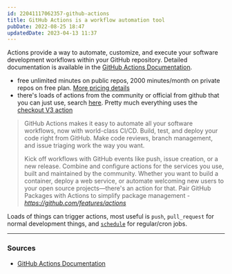 ```yaml
---
id: 22041117062357-github-actions
title: GitHub Actions is a workflow automation tool
pubDate: 2022-08-25 18:47
updatedDate: 2023-04-13 11:37
---
```


Actions provide a way to automate, customize, and execute your software development workflows within your GitHub repository. Detailed documentation is available in the [GitHub Actions Documentation](https://docs.github.com/en/actions).

- free unlimited minutes on public repos, 2000 minutes/month on private repos on free plan. [More pricing details](https://docs.github.com/en/actions/learn-github-actions/usage-limits-billing-and-administration)
- there's loads of actions from the community or official from github that you can just use, search [here](https://github.com/marketplace?type=actions). Pretty much everything uses the [checkout V3 action](https://github.com/marketplace/actions/checkout)

> GitHub Actions makes it easy to automate all your software workflows, now with world-class CI/CD. Build, test, and deploy your code right from GitHub. Make code reviews, branch management, and issue triaging work the way you want.
>
> Kick off workflows with GitHub events like push, issue creation, or a new release. Combine and configure actions for the services you use, built and maintained by the community. Whether you want to build a container, deploy a web service, or automate welcoming new users to your open source projects—there's an action for that. Pair GitHub Packages with Actions to simplify package management - <cite><https://github.com/features/actions></cite>

Loads of things can trigger actions, most useful is `push`, `pull_request` for normal development things, and [`schedule`](https://docs.github.com/en/actions/using-workflows/events-that-trigger-workflows#schedule) for regular/cron jobs.

---

### Sources

- [GitHub Actions Documentation](https://docs.github.com/en/actions)

